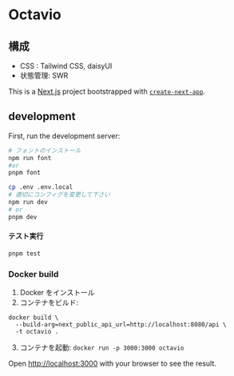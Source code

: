 # Octavio

## 構成

- CSS : Tailwind CSS, daisyUI
- 状態管理: SWR

This is a [Next.js](https://nextjs.org/) project bootstrapped
with [`create-next-app`](https://github.com/vercel/next.js/tree/canary/packages/create-next-app).

## development

First, run the development server:

```bash
# フォントのインストール
npm run font
#or
pnpm font

cp .env .env.local
# 適切にコンフィグを変更して下さい
npm run dev
# or
pnpm dev
```

#### テスト実行

```bash
pnpm test
```

### Docker build

1. Docker をインストール
2. コンテナをビルド:

```
docker build \
  --build-arg=next_public_api_url=http://localhost:8080/api \
  -t octavio .
```

3. コンテナを起動: `docker run -p 3000:3000 octavio`

Open [http://localhost:3000](http://localhost:3000) with your browser to see the result.
